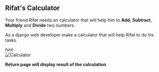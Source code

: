 ## Rifat's Calculator

Your friend Rifat needs an calculator that will help him to **Add**, **Subtract**, **Multiply** and **Divide** two numbers.

As a django web developer make a calculator that will help Rifat to do his tasks.

*hint:*\
![Calculator](https://github.com/cpc-squadron/bootcamp-challenges/blob/master/assets/web/img/calc.png)

**Return page will display result of the calculation**
